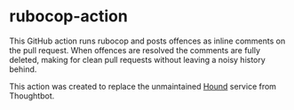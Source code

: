 # rubocop-action

This GitHub action runs rubocop and posts offences as inline comments on the pull request. When offences are resolved the comments are fully deleted, making for clean pull requests without leaving a noisy history behind.

This action was created to replace the unmaintained [Hound](https://houndci.com/) service from Thoughtbot.

